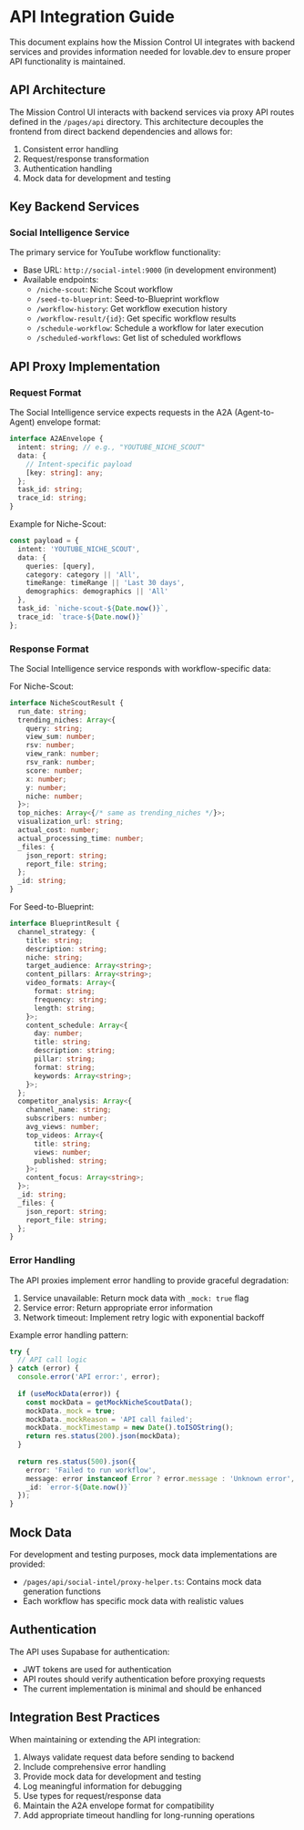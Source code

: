 # API Integration Guide

This document explains how the Mission Control UI integrates with backend services and provides information needed for lovable.dev to ensure proper API functionality is maintained.

## API Architecture

The Mission Control UI interacts with backend services via proxy API routes defined in the `/pages/api` directory. This architecture decouples the frontend from direct backend dependencies and allows for:

1. Consistent error handling
2. Request/response transformation
3. Authentication handling
4. Mock data for development and testing

## Key Backend Services

### Social Intelligence Service

The primary service for YouTube workflow functionality:

- Base URL: `http://social-intel:9000` (in development environment)
- Available endpoints:
  - `/niche-scout`: Niche Scout workflow
  - `/seed-to-blueprint`: Seed-to-Blueprint workflow
  - `/workflow-history`: Get workflow execution history
  - `/workflow-result/{id}`: Get specific workflow results
  - `/schedule-workflow`: Schedule a workflow for later execution
  - `/scheduled-workflows`: Get list of scheduled workflows

## API Proxy Implementation

### Request Format

The Social Intelligence service expects requests in the A2A (Agent-to-Agent) envelope format:

```typescript
interface A2AEnvelope {
  intent: string; // e.g., "YOUTUBE_NICHE_SCOUT"
  data: {
    // Intent-specific payload
    [key: string]: any;
  };
  task_id: string;
  trace_id: string;
}
```

Example for Niche-Scout:
```typescript
const payload = {
  intent: 'YOUTUBE_NICHE_SCOUT',
  data: {
    queries: [query],
    category: category || 'All',
    timeRange: timeRange || 'Last 30 days',
    demographics: demographics || 'All'
  },
  task_id: `niche-scout-${Date.now()}`,
  trace_id: `trace-${Date.now()}`
};
```

### Response Format

The Social Intelligence service responds with workflow-specific data:

For Niche-Scout:
```typescript
interface NicheScoutResult {
  run_date: string;
  trending_niches: Array<{
    query: string;
    view_sum: number;
    rsv: number;
    view_rank: number;
    rsv_rank: number;
    score: number;
    x: number;
    y: number;
    niche: number;
  }>;
  top_niches: Array<{/* same as trending_niches */}>;
  visualization_url: string;
  actual_cost: number;
  actual_processing_time: number;
  _files: {
    json_report: string;
    report_file: string;
  };
  _id: string;
}
```

For Seed-to-Blueprint:
```typescript
interface BlueprintResult {
  channel_strategy: {
    title: string;
    description: string;
    niche: string;
    target_audience: Array<string>;
    content_pillars: Array<string>;
    video_formats: Array<{
      format: string;
      frequency: string;
      length: string;
    }>;
    content_schedule: Array<{
      day: number;
      title: string;
      description: string;
      pillar: string;
      format: string;
      keywords: Array<string>;
    }>;
  };
  competitor_analysis: Array<{
    channel_name: string;
    subscribers: number;
    avg_views: number;
    top_videos: Array<{
      title: string;
      views: number;
      published: string;
    }>;
    content_focus: Array<string>;
  }>;
  _id: string;
  _files: {
    json_report: string;
    report_file: string;
  };
}
```

### Error Handling

The API proxies implement error handling to provide graceful degradation:

1. Service unavailable: Return mock data with `_mock: true` flag
2. Service error: Return appropriate error information
3. Network timeout: Implement retry logic with exponential backoff

Example error handling pattern:
```typescript
try {
  // API call logic
} catch (error) {
  console.error('API error:', error);
  
  if (useMockData(error)) {
    const mockData = getMockNicheScoutData();
    mockData._mock = true;
    mockData._mockReason = 'API call failed';
    mockData._mockTimestamp = new Date().toISOString();
    return res.status(200).json(mockData);
  }
  
  return res.status(500).json({ 
    error: 'Failed to run workflow',
    message: error instanceof Error ? error.message : 'Unknown error',
    _id: `error-${Date.now()}`
  });
}
```

## Mock Data

For development and testing purposes, mock data implementations are provided:

- `/pages/api/social-intel/proxy-helper.ts`: Contains mock data generation functions
- Each workflow has specific mock data with realistic values

## Authentication

The API uses Supabase for authentication:

- JWT tokens are used for authentication
- API routes should verify authentication before proxying requests
- The current implementation is minimal and should be enhanced

## Integration Best Practices

When maintaining or extending the API integration:

1. Always validate request data before sending to backend
2. Include comprehensive error handling
3. Provide mock data for development and testing
4. Log meaningful information for debugging
5. Use types for request/response data
6. Maintain the A2A envelope format for compatibility
7. Add appropriate timeout handling for long-running operations